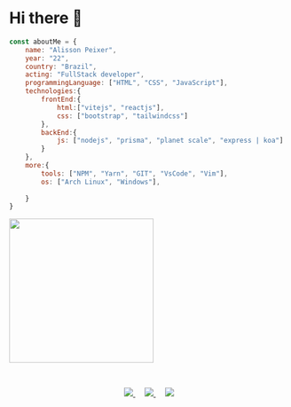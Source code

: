 # Hi there 👋

```js
const aboutMe = {
    name: "Alisson Peixer",
    year: "22",
    country: "Brazil",
    acting: "FullStack developer",
    programmingLanguage: ["HTML", "CSS", "JavaScript"],
    technologies:{
        frontEnd:{
            html:["vitejs", "reactjs"],
            css: ["bootstrap", "tailwindcss"]
        },
        backEnd:{
            js: ["nodejs", "prisma", "planet scale", "express | koa"]
        }
    },
    more:{
        tools: ["NPM", "Yarn", "GIT", "VsCode", "Vim"],
        os: ["Arch Linux", "Windows"],
        
    }
}
```
<a class="tooltipped tooltipped-s d-block" aria-label="Change your avatar" data-hydro-click="{&quot;event_type&quot;:&quot;user_profile.click&quot;,&quot;payload&quot;:{&quot;profile_user_id&quot;:48291580,&quot;target&quot;:&quot;EDIT_AVATAR&quot;,&quot;user_id&quot;:48291580,&quot;originating_url&quot;:&quot;https://github.com/alissonpeixer&quot;}}" data-hydro-click-hmac="85ca22c31dafea87e952c9c37894023ccc615a67405f439a00e47296f34d219d" href="https://github.com/account"><img style="height:auto;" alt="" width="260" height="260" class="avatar avatar-user width-full border color-bg-default" src="https://avatars.githubusercontent.com/u/48291580?v=4"></a>

<br/>
<p align="center">
    <a href="https://www.linkedin.com/in/alissonpeixer/" alt="Linkedin">
  <img src="https://img.shields.io/badge/-Linkedin-0e76a8?style=for-the-badge&logo=Linkedin&logoColor=white&link=https://www.linkedin.com/in/alissonpeixer/"/>
  </a>
ㅤ
  <a href="mailto:alissonpeixer4@gmail.com" alt="Gmail">
  <img src="https://img.shields.io/badge/-Gmail-FF0000?style=for-the-badge&labelColor=FF0000&logo=gmail&logoColor=white&link=mailto:alissonpeixer4@gmail.com"/>
  </a>
  ㅤ
  <a href="https://www.instagram.com/alisson.peixer/" alt="Instagram">
    <img src="https://img.shields.io/badge/-Instagram-DF0174?style=for-the-badge&logo=instagram&logoColor=white&link=https://www.instagram.com/alisson.peixer/"/>
  </a>
</p>
